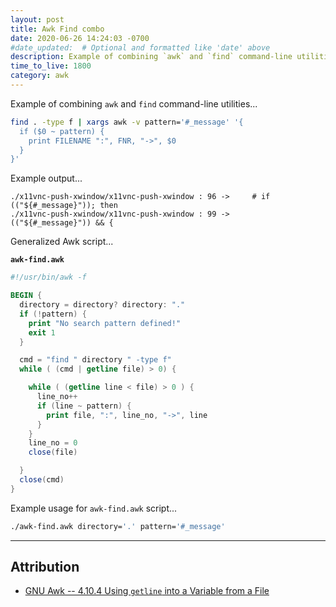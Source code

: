 ```yaml
---
layout: post
title: Awk Find combo
date: 2020-06-26 14:24:03 -0700
#date_updated:  # Optional and formatted like 'date' above
description: Example of combining `awk` and `find` command-line utilities
time_to_live: 1800
category: awk
---
```




Example of combining `awk` and `find` command-line utilities...


```bash
find . -type f | xargs awk -v pattern='#_message' '{
  if ($0 ~ pattern) {
    print FILENAME ":", FNR, "->", $0
  }
}'
```


Example output...


```
./x11vnc-push-xwindow/x11vnc-push-xwindow : 96 ->     # if (("${#_message}")); then
./x11vnc-push-xwindow/x11vnc-push-xwindow : 99 ->     (("${#_message}")) && {
```


Generalized Awk script...


**`awk-find.awk`**


```awk
#!/usr/bin/awk -f

BEGIN {
  directory = directory? directory: "."
  if (!pattern) {
    print "No search pattern defined!"
    exit 1
  }

  cmd = "find " directory " -type f"
  while ( (cmd | getline file) > 0) {

    while ( (getline line < file) > 0 ) {
      line_no++
      if (line ~ pattern) {
        print file, ":", line_no, "->", line
      }
    }
    line_no = 0
    close(file)

  }
  close(cmd)
}
```


Example usage for `awk-find.awk` script...


```bash
./awk-find.awk directory='.' pattern='#_message'
```


___


## Attribution
[heading__attribution]: #attribution "&#x1F4C7; Resources that where helpful in writing this post so far."


- [GNU Awk -- 4.10.4 Using `getline` into a Variable from a File](https://www.gnu.org/software/gawk/manual/html_node/Getline_002fVariable_002fFile.html)

